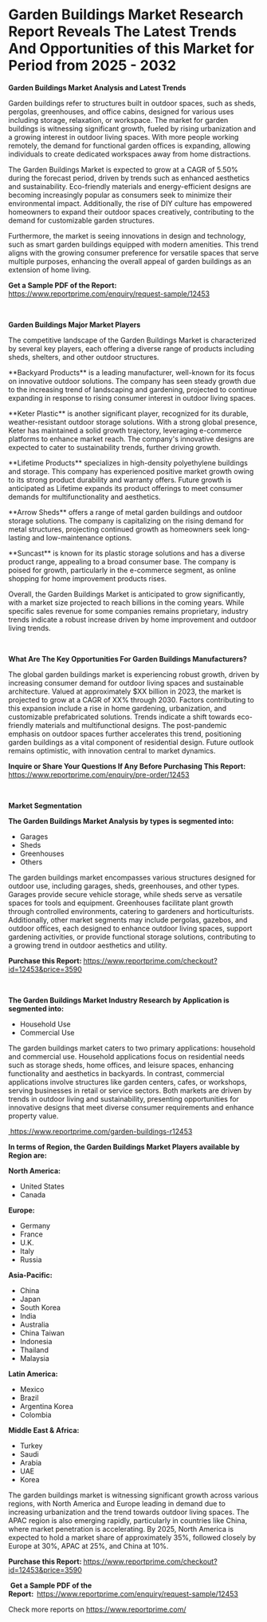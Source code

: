 <p><h1>Garden Buildings Market Research Report Reveals The Latest Trends And Opportunities of this Market for Period from 2025 - 2032</h1></p><p><strong>Garden Buildings Market Analysis and Latest Trends</strong></p>
<p><p>Garden buildings refer to structures built in outdoor spaces, such as sheds, pergolas, greenhouses, and office cabins, designed for various uses including storage, relaxation, or workspace. The market for garden buildings is witnessing significant growth, fueled by rising urbanization and a growing interest in outdoor living spaces. With more people working remotely, the demand for functional garden offices is expanding, allowing individuals to create dedicated workspaces away from home distractions.</p><p>The Garden Buildings Market is expected to grow at a CAGR of 5.50% during the forecast period, driven by trends such as enhanced aesthetics and sustainability. Eco-friendly materials and energy-efficient designs are becoming increasingly popular as consumers seek to minimize their environmental impact. Additionally, the rise of DIY culture has empowered homeowners to expand their outdoor spaces creatively, contributing to the demand for customizable garden structures.</p><p>Furthermore, the market is seeing innovations in design and technology, such as smart garden buildings equipped with modern amenities. This trend aligns with the growing consumer preference for versatile spaces that serve multiple purposes, enhancing the overall appeal of garden buildings as an extension of home living.</p></p>
<p><strong>Get a Sample PDF of the Report:&nbsp;</strong> <a href="https://www.reportprime.com/enquiry/request-sample/12453?utm_campaign=2214&utm_medium=2&utm_source=Github&utm_content=ia&utm_term=18032025&utm_id=garden-buildings">https://www.reportprime.com/enquiry/request-sample/12453</a></p>
<p>&nbsp;</p>
<p><strong>Garden Buildings Major Market Players</strong></p>
<p><p>The competitive landscape of the Garden Buildings Market is characterized by several key players, each offering a diverse range of products including sheds, shelters, and other outdoor structures.</p><p>**Backyard Products** is a leading manufacturer, well-known for its focus on innovative outdoor solutions. The company has seen steady growth due to the increasing trend of landscaping and gardening, projected to continue expanding in response to rising consumer interest in outdoor living spaces.</p><p>**Keter Plastic** is another significant player, recognized for its durable, weather-resistant outdoor storage solutions. With a strong global presence, Keter has maintained a solid growth trajectory, leveraging e-commerce platforms to enhance market reach. The company's innovative designs are expected to cater to sustainability trends, further driving growth.</p><p>**Lifetime Products** specializes in high-density polyethylene buildings and storage. This company has experienced positive market growth owing to its strong product durability and warranty offers. Future growth is anticipated as Lifetime expands its product offerings to meet consumer demands for multifunctionality and aesthetics.</p><p>**Arrow Sheds** offers a range of metal garden buildings and outdoor storage solutions. The company is capitalizing on the rising demand for metal structures, projecting continued growth as homeowners seek long-lasting and low-maintenance options.</p><p>**Suncast** is known for its plastic storage solutions and has a diverse product range, appealing to a broad consumer base. The company is poised for growth, particularly in the e-commerce segment, as online shopping for home improvement products rises.</p><p>Overall, the Garden Buildings Market is anticipated to grow significantly, with a market size projected to reach billions in the coming years. While specific sales revenue for some companies remains proprietary, industry trends indicate a robust increase driven by home improvement and outdoor living trends.</p></p>
<p>&nbsp;</p>
<p><strong>What Are The Key Opportunities For Garden Buildings Manufacturers?</strong></p>
<p><p>The global garden buildings market is experiencing robust growth, driven by increasing consumer demand for outdoor living spaces and sustainable architecture. Valued at approximately $XX billion in 2023, the market is projected to grow at a CAGR of XX% through 2030. Factors contributing to this expansion include a rise in home gardening, urbanization, and customizable prefabricated solutions. Trends indicate a shift towards eco-friendly materials and multifunctional designs. The post-pandemic emphasis on outdoor spaces further accelerates this trend, positioning garden buildings as a vital component of residential design. Future outlook remains optimistic, with innovation central to market dynamics.</p></p>
<p><strong>Inquire or Share Your Questions If Any Before Purchasing This Report:</strong> <a href="https://www.reportprime.com/enquiry/pre-order/12453?utm_campaign=2214&utm_medium=2&utm_source=Github&utm_content=ia&utm_term=18032025&utm_id=garden-buildings">https://www.reportprime.com/enquiry/pre-order/12453</a></p>
<p>&nbsp;</p>
<p><strong>Market Segmentation</strong></p>
<p><strong>The Garden Buildings Market Analysis by types is segmented into:</strong></p>
<p><ul><li>Garages</li><li>Sheds</li><li>Greenhouses</li><li>Others</li></ul></p>
<p><p>The garden buildings market encompasses various structures designed for outdoor use, including garages, sheds, greenhouses, and other types. Garages provide secure vehicle storage, while sheds serve as versatile spaces for tools and equipment. Greenhouses facilitate plant growth through controlled environments, catering to gardeners and horticulturists. Additionally, other market segments may include pergolas, gazebos, and outdoor offices, each designed to enhance outdoor living spaces, support gardening activities, or provide functional storage solutions, contributing to a growing trend in outdoor aesthetics and utility.</p></p>
<p><strong>Purchase this Report:&nbsp;</strong><a href="https://www.reportprime.com/checkout?id=12453&price=3590&utm_campaign=2214&utm_medium=2&utm_source=Github&utm_content=ia&utm_term=18032025&utm_id=garden-buildings">https://www.reportprime.com/checkout?id=12453&price=3590</a></p>
<p>&nbsp;</p>
<p><strong>The Garden Buildings Market Industry Research by Application is segmented into:</strong></p>
<p><ul><li>Household Use</li><li>Commercial Use</li></ul></p>
<p><p>The garden buildings market caters to two primary applications: household and commercial use. Household applications focus on residential needs such as storage sheds, home offices, and leisure spaces, enhancing functionality and aesthetics in backyards. In contrast, commercial applications involve structures like garden centers, cafes, or workshops, serving businesses in retail or service sectors. Both markets are driven by trends in outdoor living and sustainability, presenting opportunities for innovative designs that meet diverse consumer requirements and enhance property value.</p></p>
<p><a href="https://www.reportprime.com/garden-buildings-r12453?utm_campaign=2214&utm_medium=2&utm_source=Github&utm_content=ia&utm_term=18032025&utm_id=garden-buildings">&nbsp;https://www.reportprime.com/garden-buildings-r12453</a></p>
<p><strong>In terms of Region, the Garden Buildings Market Players available by Region are:</strong></p>
<p>
    <p> <strong> North America: </strong>
        <ul>
            <li>United States</li>
            <li>Canada</li>
        </ul>
        </p> 
    <p> <strong> Europe: </strong>
        <ul>
            <li>Germany</li>
            <li>France</li>
            <li>U.K.</li>
            <li>Italy</li>
            <li>Russia</li>
        </ul>
        </p> 
    <p> <strong> Asia-Pacific: </strong>
        <ul>
            <li>China</li>
            <li>Japan</li>
            <li>South Korea</li>
            <li>India</li>
            <li>Australia</li>
            <li>China Taiwan</li>
            <li>Indonesia</li>
            <li>Thailand</li>
            <li>Malaysia</li>
        </ul>
        </p> 
    <p> <strong> Latin America: </strong>
        <ul>
            <li>Mexico</li>
            <li>Brazil</li>
            <li>Argentina Korea</li>
            <li>Colombia</li>
        </ul>
        </p> 
    <p> <strong> Middle East & Africa: </strong>
        <ul>
            <li>Turkey</li>
            <li>Saudi</li>
            <li>Arabia</li>
            <li>UAE</li>
            <li>Korea</li>
        </ul>
    </p>
    </p>
<p><p>The garden buildings market is witnessing significant growth across various regions, with North America and Europe leading in demand due to increasing urbanization and the trend towards outdoor living spaces. The APAC region is also emerging rapidly, particularly in countries like China, where market penetration is accelerating. By 2025, North America is expected to hold a market share of approximately 35%, followed closely by Europe at 30%, APAC at 25%, and China at 10%.</p></p>
<p><strong>Purchase this Report: </strong><a href="https://www.reportprime.com/checkout?id=12453&price=3590&utm_campaign=2214&utm_medium=2&utm_source=Github&utm_content=ia&utm_term=18032025&utm_id=garden-buildings">https://www.reportprime.com/checkout?id=12453&price=3590</a></p>
<p>&nbsp;<strong>Get a Sample PDF of the Report:&nbsp;&nbsp;</strong><a href="https://www.reportprime.com/enquiry/request-sample/12453?utm_campaign=2214&utm_medium=2&utm_source=Github&utm_content=ia&utm_term=18032025&utm_id=garden-buildings">https://www.reportprime.com/enquiry/request-sample/12453</a></p>
<p><strong></strong></p>
<p>Check more reports on <a href="https://www.reportprime.com/?utm_campaign=2214&utm_medium=2&utm_source=Github&utm_content=ia&utm_term=18032025&utm_id=garden-buildings">https://www.reportprime.com/</a></p>